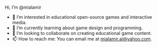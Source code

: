 Hi, I’m @mialamir
- 👀 I’m interested in educational open-source games and interactive media.
- 🌱 I’m currently learning about game design and programming.
- 💞️ I’m looking to collaborate on creating educational game content.
- 📫 How to reach me: You can email me at mialamir.ai@yahoo.com.
